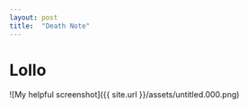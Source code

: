 ```yaml
---
layout: post
title:  "Death Note"
---
```


# Lollo

![My helpful screenshot]({{ site.url }}/assets/untitled.000.png)
